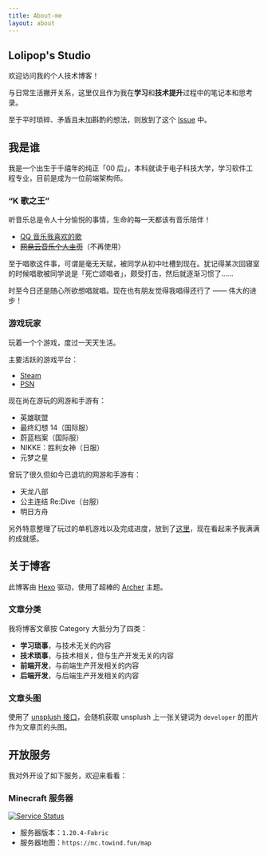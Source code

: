 ```yaml
---
title: About-me
layout: about
---
```


## Lolipop's Studio

欢迎访问我的个人技术博客！

与日常生活撇开关系，这里仅且作为我在**学习**和**技术提升**过程中的笔记本和思考录。

至于平时琐碎、矛盾且未加斟酌的想法，则放到了这个 [Issue](https://github.com/LolipopJ/LolipopJ/issues/2) 中。

## 我是谁

我是一个出生于千禧年的纯正「00 后」，本科就读于电子科技大学，学习软件工程专业，目前是成为一位前端架构师。

### “K 歌之王”

听音乐总是令人十分愉悦的事情，生命的每一天都该有音乐陪伴！

- [QQ 音乐我喜欢的歌](https://y.qq.com/n/yqq/playlist/1204219211.html)
- ~~[网易云音乐个人主页](https://music.163.com/#/user/home?id=261856338)~~（不再使用）

至于唱歌这件事，可谓是毫无天赋，被同学从初中吐槽到现在。犹记得某次回寝室的时候唱歌被同学说是「死亡颂唱者」，颇受打击，然后就逐渐习惯了……

时至今日还是随心所欲想唱就唱。现在也有朋友觉得我唱得还行了 —— 伟大的进步！

### 游戏玩家

玩着一个个游戏，度过一天天生活。

主要活跃的游戏平台：

- [Steam](https://steamcommunity.com/id/lolipopj_703)
- [PSN](https://psnine.com/psnid/knkdaisy)

现在尚在游玩的网游和手游有：

- 英雄联盟
- 最终幻想 14（国际服）
- 蔚蓝档案（国际服）
- NIKKE：胜利女神（日服）
- 元梦之星

曾玩了很久但如今已退坑的网游和手游有：

- 天龙八部
- 公主连结 Re:Dive（台服）
- 明日方舟

另外特意整理了玩过的单机游戏以及完成进度，放到了[这里](https://github.com/LolipopJ/LolipopJ/issues/2#issuecomment-1071099334)，现在看起来予我满满的成就感。

## 关于博客

此博客由 [Hexo](https://hexo.io) 驱动，使用了超棒的 [Archer](https://github.com/fi3ework/hexo-theme-archer) 主题。

### 文章分类

我将博客文章按 Category 大抵分为了四类：

- **学习琐事**，与技术无关的内容
- **技术琐事**，与技术相关，但与生产开发无关的内容
- **前端开发**，与前端生产开发相关的内容
- **后端开发**，与后端生产开发相关的内容

### 文章头图

使用了 [unsplush 接口](https://source.unsplash.com/)，会随机获取 unsplush 上一张关键词为 `developer` 的图片作为文章页的头图。

## 开放服务

我对外开设了如下服务，欢迎来看看：

### Minecraft 服务器

<a href="https://api.mcstatus.io/v2/status/java/mc.towind.fun" target="_blank"><img alt="Service Status" src="https://mcapi.us/server/image?ip=mc.towind.fun"></a>

- 服务器版本：`1.20.4-Fabric`
- 服务器地图：`https://mc.towind.fun/map`
